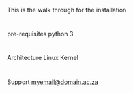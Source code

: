 This is the walk through for the installation
#
pre-requisites
python 3
#
Architecture
Linux Kernel
#
Support
myemail@domain.ac.za

